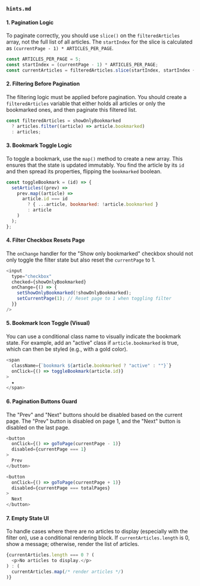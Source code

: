 
### `hints.md`

#### 1\. Pagination Logic

To paginate correctly, you should use `slice()` on the `filteredArticles` array, not the full list of all articles. The `startIndex` for the slice is calculated as `(currentPage - 1) * ARTICLES_PER_PAGE`.

```js
const ARTICLES_PER_PAGE = 5;
const startIndex = (currentPage - 1) * ARTICLES_PER_PAGE;
const currentArticles = filteredArticles.slice(startIndex, startIndex + ARTICLES_PER_PAGE);
```

#### 2\. Filtering Before Pagination

The filtering logic must be applied before pagination. You should create a `filteredArticles` variable that either holds all articles or only the bookmarked ones, and then paginate this filtered list.

```js
const filteredArticles = showOnlyBookmarked
  ? articles.filter((article) => article.bookmarked)
  : articles;
```

#### 3\. Bookmark Toggle Logic

To toggle a bookmark, use the `map()` method to create a new array. This ensures that the state is updated immutably. You find the article by its `id` and then spread its properties, flipping the `bookmarked` boolean.

```js
const toggleBookmark = (id) => {
  setArticles((prev) =>
    prev.map((article) =>
      article.id === id
        ? { ...article, bookmarked: !article.bookmarked }
        : article
    )
  );
};
```

#### 4\. Filter Checkbox Resets Page

The `onChange` handler for the "Show only bookmarked" checkbox should not only toggle the filter state but also reset the `currentPage` to 1.

```js
<input
  type="checkbox"
  checked={showOnlyBookmarked}
  onChange={() => {
    setShowOnlyBookmarked(!showOnlyBookmarked);
    setCurrentPage(1); // Reset page to 1 when toggling filter
  }}
/>
```

#### 5\. Bookmark Icon Toggle (Visual)

You can use a conditional class name to visually indicate the bookmark state. For example, add an "active" class if `article.bookmarked` is true, which can then be styled (e.g., with a gold color).

```js
<span
  className={`bookmark ${article.bookmarked ? "active" : ""}`}
  onClick={() => toggleBookmark(article.id)}
>
  ★
</span>
```

#### 6\. Pagination Buttons Guard

The "Prev" and "Next" buttons should be disabled based on the current page. The "Prev" button is disabled on page 1, and the "Next" button is disabled on the last page.

```js
<button
  onClick={() => goToPage(currentPage - 1)}
  disabled={currentPage === 1}
>
  Prev
</button>

<button
  onClick={() => goToPage(currentPage + 1)}
  disabled={currentPage === totalPages}
>
  Next
</button>
```

#### 7\. Empty State UI

To handle cases where there are no articles to display (especially with the filter on), use a conditional rendering block. If `currentArticles.length` is 0, show a message; otherwise, render the list of articles.

```js
{currentArticles.length === 0 ? (
  <p>No articles to display.</p>
) : (
  currentArticles.map(/* render articles */)
)}
```